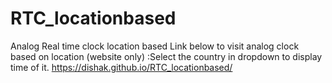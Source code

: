 # RTC_locationbased
Analog Real time clock location based
Link below to visit analog clock based on location (website only) :Select the country in dropdown to display time of it.
https://dishak.github.io/RTC_locationbased/ 
